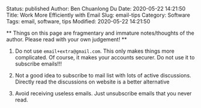 Status: published
Author: Ben Chuanlong Du
Date: 2020-05-22 14:21:50
Title: Work More Efficiently with Email
Slug: email-tips
Category: Software
Tags: email, software, tips
Modified: 2020-05-22 14:21:50

**
Things on this page are fragmentary and immature notes/thoughts of the author. 
Please read with your own judgement!
**
 

1. Do not use `email+extra@gmail.com`. 
    This only makes things more complicated.
    Of course, 
    it makes your accounts securer.
    Do not use it to subscribe emails!!!

2. Not a good idea to subscribe to mail list with lots of active discussions.
    Directly read the discussions on website is a better alternative

3. Avoid receiving useless emails. 
    Just unsubscribe emails that you never read.
